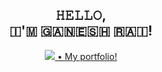 <h2 align="center"> 𝙷𝙴𝙻𝙻𝙾, <br> 🇮​​​​​'🇲​​​​​ 🇬​​​​​🇦​​​​​🇳​​​​​🇪​​​​​🇸​​​​​🇭​​​​​ 🇷​​​​​🇦​​​​​🇮​​​​​! </h2>

<p align="center">
    <a href="https://github.com/gaxrai">
        <img src="https://komarev.com/ghpvc/?username=gaxrai"> •
    </a>
    <a href="http://ganeshrai.com/" target="_blank">My portfolio!</a>
</p>
